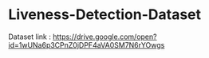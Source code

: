 # Liveness-Detection-Dataset

Dataset link : https://drive.google.com/open?id=1wUNa6p3CPnZ0jDPF4aVA0SM7N6rYOwgs
